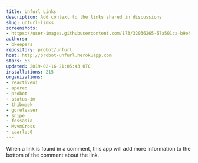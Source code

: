 ```yaml
---
title: Unfurl Links
description: Add context to the links shared in discussions
slug: unfurl-links
screenshots:
- https://user-images.githubusercontent.com/173/32036265-57a501ca-b9e4-11e7-9db3-52374fb7290c.png
authors:
- bkeepers
repository: probot/unfurl
host: http://probot-unfurl.herokuapp.com
stars: 53
updated: 2019-02-16 21:05:43 UTC
installations: 215
organizations:
- reactiveui
- apereo
- probot
- status-im
- thibmaek
- goreleaser
- snipe
- fossasia
- MvvmCross
- caarlos0
---
```


When a link is found in a comment, this app will add more information to the bottom of the comment about the link.
